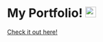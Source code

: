 # My Portfolio! <img src="https://emojis.slackmojis.com/emojis/images/1536351075/4594/blob-wave.gif" width="25"/>


[Check it out here!](https://aayushai-github-io.vercel.app/)
